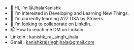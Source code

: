 - 👋 Hi, I’m @JhalaKanishk
- 👀 I’m interested in Developing and Learning New Things.
- 🌱 I’m currently learning A2Z DSA by Strivers.
- 💞️ I’m looking to collaborate on LinkdIn.
- 📫 How to reach me DM on Linkdin
- Linkdin : kanishk_raj_singh_jhala
- Gmail : kanishkrajsinghjhala@gmail.com
<!---
JhalaKanishk/JhalaKanishk is a ✨ special ✨ repository because its `README.md` (this file) appears on your GitHub profile.
You can click the Preview link to take a look at your changes.
--->
